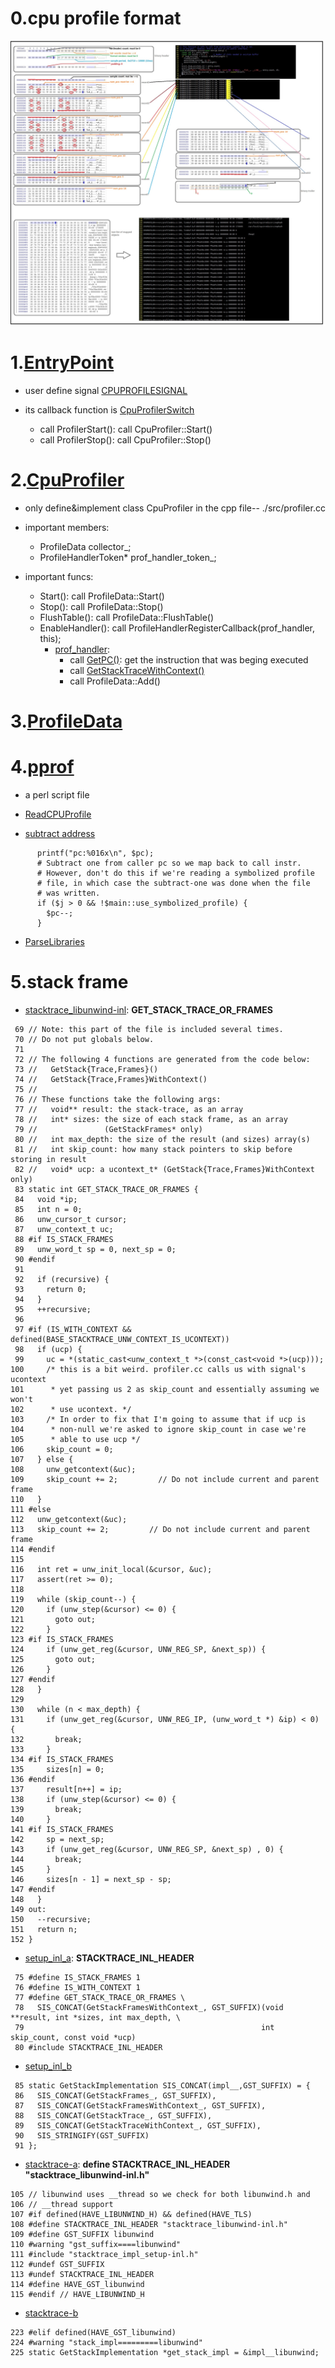 # 0.cpu profile format
![cpu profile format](./docs/cpu_profiler_file_format.jpg)


# 1.[EntryPoint](./src/profiler.cc)

* user define signal [CPUPROFILESIGNAL](./src/profiler.cc#L202TL206)

* its callback function is [CpuProfilerSwitch](./src/profiler.cc#L145)
    * call ProfilerStart\(\): call CpuProfiler::Start\(\)
    * call ProfilerStop\(\): call CpuProfiler::Stop\(\)

# 2.[CpuProfiler](./src/profiler.cc)

* only define&implement class CpuProfiler in the cpp file\-\- ./src/profiler.cc

* important members:
    * ProfileData   collector_;
    * ProfileHandlerToken\* prof_handler_token_;

* important funcs:
    * Start\(\): call ProfileData::Start\(\)
    * Stop\(\): call ProfileData::Stop\(\)
    * FlushTable\(\): call ProfileData::FlushTable\(\)
    * EnableHandler\(\): call ProfileHandlerRegisterCallback\(prof_handler, this\);
        * [prof_handler](./src/profiler.cc#L336TL377):
            * call [GetPC\(\)](./src/getpc.h#L138TL156): get the instruction that was beging executed 
            * call [GetStackTraceWithContext\(\)](./src/stacktrace.cc#L298)
            * call ProfileData::Add\(\)


# 3.[ProfileData](./src/profiledata.cc)


# 4.[pprof](./src/pprof)

* a perl script file

* [ReadCPUProfile](./src/pprof#L3964)

* [subtract address](./src/pprof#L4014TL4021)
```
      printf("pc:%016x\n", $pc);
      # Subtract one from caller pc so we map back to call instr.
      # However, don't do this if we're reading a symbolized profile
      # file, in which case the subtract-one was done when the file
      # was written.
      if ($j > 0 && !$main::use_symbolized_profile) {
        $pc--;
      }
```

* [ParseLibraries](./src/pprof#L4506)


# 5.stack frame

* [stacktrace_libunwind-inl](./src/stacktrace_libunwind-inl.h#L69TL152): **GET_STACK_TRACE_OR_FRAMES**
```
 69 // Note: this part of the file is included several times.
 70 // Do not put globals below.
 71
 72 // The following 4 functions are generated from the code below:
 73 //   GetStack{Trace,Frames}()
 74 //   GetStack{Trace,Frames}WithContext()
 75 //
 76 // These functions take the following args:
 77 //   void** result: the stack-trace, as an array
 78 //   int* sizes: the size of each stack frame, as an array
 79 //               (GetStackFrames* only)
 80 //   int max_depth: the size of the result (and sizes) array(s)
 81 //   int skip_count: how many stack pointers to skip before storing in result
 82 //   void* ucp: a ucontext_t* (GetStack{Trace,Frames}WithContext only)
 83 static int GET_STACK_TRACE_OR_FRAMES {
 84   void *ip;
 85   int n = 0;
 86   unw_cursor_t cursor;
 87   unw_context_t uc;
 88 #if IS_STACK_FRAMES
 89   unw_word_t sp = 0, next_sp = 0;
 90 #endif
 91
 92   if (recursive) {
 93     return 0;
 94   }
 95   ++recursive;
 96
 97 #if (IS_WITH_CONTEXT && defined(BASE_STACKTRACE_UNW_CONTEXT_IS_UCONTEXT))
 98   if (ucp) {
 99     uc = *(static_cast<unw_context_t *>(const_cast<void *>(ucp)));
100     /* this is a bit weird. profiler.cc calls us with signal's ucontext
101      * yet passing us 2 as skip_count and essentially assuming we won't
102      * use ucontext. */
103     /* In order to fix that I'm going to assume that if ucp is
104      * non-null we're asked to ignore skip_count in case we're
105      * able to use ucp */
106     skip_count = 0;
107   } else {
108     unw_getcontext(&uc);
109     skip_count += 2;         // Do not include current and parent frame
110   }
111 #else
112   unw_getcontext(&uc);
113   skip_count += 2;         // Do not include current and parent frame
114 #endif
115
116   int ret = unw_init_local(&cursor, &uc);
117   assert(ret >= 0);
118
119   while (skip_count--) {
120     if (unw_step(&cursor) <= 0) {
121       goto out;
122     }
123 #if IS_STACK_FRAMES
124     if (unw_get_reg(&cursor, UNW_REG_SP, &next_sp)) {
125       goto out;
126     }
127 #endif
128   }
129
130   while (n < max_depth) {
131     if (unw_get_reg(&cursor, UNW_REG_IP, (unw_word_t *) &ip) < 0) {
132       break;
133     }
134 #if IS_STACK_FRAMES
135     sizes[n] = 0;
136 #endif
137     result[n++] = ip;
138     if (unw_step(&cursor) <= 0) {
139       break;
140     }
141 #if IS_STACK_FRAMES
142     sp = next_sp;
143     if (unw_get_reg(&cursor, UNW_REG_SP, &next_sp) , 0) {
144       break;
145     }
146     sizes[n - 1] = next_sp - sp;
147 #endif
148   }
149 out:
150   --recursive;
151   return n;
152 }
```

* [setup_inl_a](./src/stacktrace_impl_setup-inl.h#L75TL80): **STACKTRACE_INL_HEADER**
```
 75 #define IS_STACK_FRAMES 1
 76 #define IS_WITH_CONTEXT 1
 77 #define GET_STACK_TRACE_OR_FRAMES \
 78   SIS_CONCAT(GetStackFramesWithContext_, GST_SUFFIX)(void **result, int *sizes, int max_depth, \
 79                                                     int skip_count, const void *ucp)
 80 #include STACKTRACE_INL_HEADER
```

* [setup_inl_b](./src/stacktrace_impl_setup-inl.h#L85TL91)
```
 85 static GetStackImplementation SIS_CONCAT(impl__,GST_SUFFIX) = {
 86   SIS_CONCAT(GetStackFrames_, GST_SUFFIX),
 87   SIS_CONCAT(GetStackFramesWithContext_, GST_SUFFIX),
 88   SIS_CONCAT(GetStackTrace_, GST_SUFFIX),
 89   SIS_CONCAT(GetStackTraceWithContext_, GST_SUFFIX),
 90   SIS_STRINGIFY(GST_SUFFIX)
 91 };
```

* [stacktrace-a](./src/stacktrace.cc#L105TL115): **define STACKTRACE_INL_HEADER "stacktrace_libunwind-inl.h"**
```
105 // libunwind uses __thread so we check for both libunwind.h and
106 // __thread support
107 #if defined(HAVE_LIBUNWIND_H) && defined(HAVE_TLS)
108 #define STACKTRACE_INL_HEADER "stacktrace_libunwind-inl.h"
109 #define GST_SUFFIX libunwind
110 #warning "gst_suffix====libunwind"
111 #include "stacktrace_impl_setup-inl.h"
112 #undef GST_SUFFIX
113 #undef STACKTRACE_INL_HEADER
114 #define HAVE_GST_libunwind
115 #endif // HAVE_LIBUNWIND_H
```

* [stacktrace-b](./src/stacktrace.cc#L223TL225)
```
223 #elif defined(HAVE_GST_libunwind)
224 #warning "stack_impl=========libunwind"
225 static GetStackImplementation *get_stack_impl = &impl__libunwind;
```



















